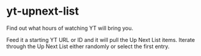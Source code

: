 # yt-upnext-list
Find out what hours of watching YT will bring you.

Feed it a starting YT URL or ID and it will pull the Up Next List items.
Iterate through the Up Next List either randomly or select the first entry.

